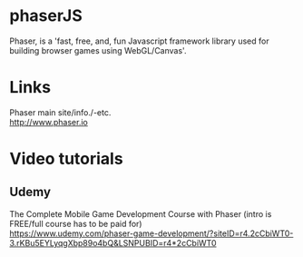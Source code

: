 # phaserJS
Phaser, is a 'fast, free, and, fun Javascript framework library used for building browser games using WebGL/Canvas'.

# Links

Phaser main site/info./-etc.    
http://www.phaser.io  

# Video tutorials

## Udemy
The Complete Mobile Game Development Course with Phaser (intro is FREE/full course has to be paid for)   
https://www.udemy.com/phaser-game-development/?siteID=r4.2cCbiWT0-3.rKBu5EYLyqgXbp89o4bQ&LSNPUBID=r4*2cCbiWT0    


